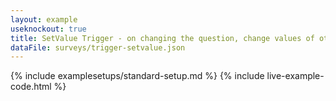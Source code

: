 ```yaml
---
layout: example
useknockout: true
title: SetValue Trigger - on changing the question, change values of other questions.
dataFile: surveys/trigger-setvalue.json
---
```


{% include examplesetups/standard-setup.md %}
{% include live-example-code.html %}